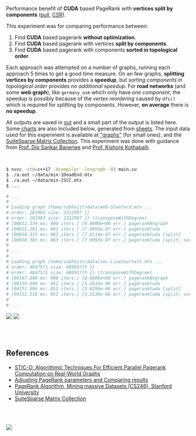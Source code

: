 Performance benefit of **CUDA** based PageRank with **vertices split by**
**components** ([pull], [CSR]).

This experiment was for comparing performance between:
1. Find **CUDA** based pagerank **without optimization**.
2. Find **CUDA** based pagerank with vertices **split by components**.
3. Find **CUDA** based pagerank with components **sorted in topological order**.

Each approach was attempted on a number of graphs, running each approach 5
times to get a good time measure. On an few graphs, **splitting vertices by**
**components** provides a **speedup**, but *sorting components in*
*topological order* provides *no additional speedup*. For **road networks**
(and some **web graph**), like `germany_osm` which only have *one component*,
the speedup is possibly because of the *vertex reordering* caused by `dfs()`
which is required for splitting by components. However, **on average** there
is **no speedup**.

All outputs are saved in [out](out/) and a small part of the output is listed
here. Some [charts] are also included below, generated from [sheets]. The input
data used for this experiment is available at ["graphs"] (for small ones), and
the [SuiteSparse Matrix Collection]. This experiment was done with guidance
from [Prof. Dip Sankar Banerjee] and [Prof. Kishore Kothapalli].

<br>

```bash
$ nvcc -std=c++17 -Xcompiler -lnvgraph -O3 main.cu
$ ./a.out ~/data/min-1DeadEnd.mtx
$ ./a.out ~/data/min-2SCC.mtx
$ ...

# ...
#
# Loading graph /home/subhajit/data/web-Stanford.mtx ...
# order: 281903 size: 2312497 {}
# order: 281903 size: 2312497 {} (transposeWithDegree)
# [00011.339 ms; 000 iters.] [0.0000e+00 err.] pagerankNvgraph
# [00011.281 ms; 063 iters.] [7.0093e-07 err.] pagerankCuda
# [00010.335 ms; 063 iters.] [7.0114e-07 err.] pagerankCuda [split]
# [00010.381 ms; 063 iters.] [7.0093e-07 err.] pagerankCuda [split; sort]
#
# ...
#
# Loading graph /home/subhajit/data/soc-LiveJournal1.mtx ...
# order: 4847571 size: 68993773 {}
# order: 4847571 size: 68993773 {} (transposeWithDegree)
# [00167.890 ms; 000 iters.] [0.0000e+00 err.] pagerankNvgraph
# [00159.698 ms; 051 iters.] [3.1616e-06 err.] pagerankCuda
# [00151.696 ms; 051 iters.] [3.0290e-06 err.] pagerankCuda [split]
# [00151.516 ms; 051 iters.] [3.1139e-06 err.] pagerankCuda [split; sort]
#
# ...
```

[![](https://i.imgur.com/uXlPCB3.png)][sheetp]
[![](https://i.imgur.com/UooLZXJ.png)][sheetp]

<br>
<br>


## References

- [STIC-D: Algorithmic Techniques For Efficient Parallel Pagerank Computation on Real-World Graphs](https://gist.github.com/wolfram77/bb09968cc0e592583c4b180243697d5a)
- [Adjusting PageRank parameters and Comparing results](https://arxiv.org/abs/2108.02997)
- [PageRank Algorithm, Mining massive Datasets (CS246), Stanford University](https://www.youtube.com/watch?v=ke9g8hB0MEo)
- [SuiteSparse Matrix Collection]

<br>
<br>

[![](https://i.imgur.com/tza58mI.png)](https://www.youtube.com/watch?v=eVvonVlbcFg)

[Prof. Dip Sankar Banerjee]: https://sites.google.com/site/dipsankarban/
[Prof. Kishore Kothapalli]: https://www.iiit.ac.in/people/faculty/kkishore/
[SuiteSparse Matrix Collection]: https://sparse.tamu.edu
["graphs"]: https://github.com/puzzlef/graphs
[pull]: https://github.com/puzzlef/pagerank-push-vs-pull
[CSR]: https://github.com/puzzlef/pagerank-class-vs-csr
[charts]: https://photos.app.goo.gl/yVYQcTfbXNejWYjD9
[sheets]: https://docs.google.com/spreadsheets/d/11jNXOQ7ytr4HoFOAD69vjhaU5i3IM2ZmnvPwq5cB_OM/edit?usp=sharing
[sheetp]: https://docs.google.com/spreadsheets/d/e/2PACX-1vSj76IE-B0H56eOvb_MTal8gVAzfYTv_7YpCmmi6B3UplO62Y8Q6NY4fJWq7RBg-IcQ_Dc0CA8kqPuH/pubhtml
